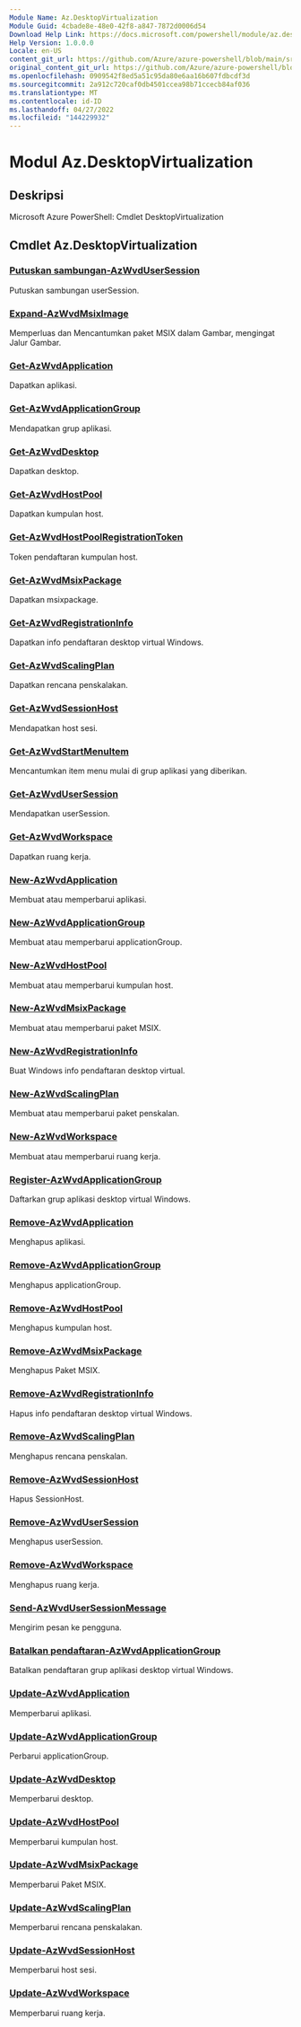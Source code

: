 ```yaml
---
Module Name: Az.DesktopVirtualization
Module Guid: 4cbade8e-48e0-42f8-a847-7872d0006d54
Download Help Link: https://docs.microsoft.com/powershell/module/az.desktopvirtualization
Help Version: 1.0.0.0
Locale: en-US
content_git_url: https://github.com/Azure/azure-powershell/blob/main/src/DesktopVirtualization/help/Az.DesktopVirtualization.md
original_content_git_url: https://github.com/Azure/azure-powershell/blob/main/src/DesktopVirtualization/help/Az.DesktopVirtualization.md
ms.openlocfilehash: 0909542f8ed5a51c95da80e6aa16b607fdbcdf3d
ms.sourcegitcommit: 2a912c720caf0db4501ccea98b71ccecb84af036
ms.translationtype: MT
ms.contentlocale: id-ID
ms.lasthandoff: 04/27/2022
ms.locfileid: "144229932"
---
```

# Modul Az.DesktopVirtualization
## Deskripsi
Microsoft Azure PowerShell: Cmdlet DesktopVirtualization

## Cmdlet Az.DesktopVirtualization
### [Putuskan sambungan-AzWvdUserSession](Disconnect-AzWvdUserSession.md)
Putuskan sambungan userSession.

### [Expand-AzWvdMsixImage](Expand-AzWvdMsixImage.md)
Memperluas dan Mencantumkan paket MSIX dalam Gambar, mengingat Jalur Gambar.

### [Get-AzWvdApplication](Get-AzWvdApplication.md)
Dapatkan aplikasi.

### [Get-AzWvdApplicationGroup](Get-AzWvdApplicationGroup.md)
Mendapatkan grup aplikasi.

### [Get-AzWvdDesktop](Get-AzWvdDesktop.md)
Dapatkan desktop.

### [Get-AzWvdHostPool](Get-AzWvdHostPool.md)
Dapatkan kumpulan host.

### [Get-AzWvdHostPoolRegistrationToken](Get-AzWvdHostPoolRegistrationToken.md)
Token pendaftaran kumpulan host.

### [Get-AzWvdMsixPackage](Get-AzWvdMsixPackage.md)
Dapatkan msixpackage.

### [Get-AzWvdRegistrationInfo](Get-AzWvdRegistrationInfo.md)
Dapatkan info pendaftaran desktop virtual Windows.

### [Get-AzWvdScalingPlan](Get-AzWvdScalingPlan.md)
Dapatkan rencana penskalakan.

### [Get-AzWvdSessionHost](Get-AzWvdSessionHost.md)
Mendapatkan host sesi.

### [Get-AzWvdStartMenuItem](Get-AzWvdStartMenuItem.md)
Mencantumkan item menu mulai di grup aplikasi yang diberikan.

### [Get-AzWvdUserSession](Get-AzWvdUserSession.md)
Mendapatkan userSession.

### [Get-AzWvdWorkspace](Get-AzWvdWorkspace.md)
Dapatkan ruang kerja.

### [New-AzWvdApplication](New-AzWvdApplication.md)
Membuat atau memperbarui aplikasi.

### [New-AzWvdApplicationGroup](New-AzWvdApplicationGroup.md)
Membuat atau memperbarui applicationGroup.

### [New-AzWvdHostPool](New-AzWvdHostPool.md)
Membuat atau memperbarui kumpulan host.

### [New-AzWvdMsixPackage](New-AzWvdMsixPackage.md)
Membuat atau memperbarui paket MSIX.

### [New-AzWvdRegistrationInfo](New-AzWvdRegistrationInfo.md)
Buat Windows info pendaftaran desktop virtual.

### [New-AzWvdScalingPlan](New-AzWvdScalingPlan.md)
Membuat atau memperbarui paket penskalan.

### [New-AzWvdWorkspace](New-AzWvdWorkspace.md)
Membuat atau memperbarui ruang kerja.

### [Register-AzWvdApplicationGroup](Register-AzWvdApplicationGroup.md)
Daftarkan grup aplikasi desktop virtual Windows.

### [Remove-AzWvdApplication](Remove-AzWvdApplication.md)
Menghapus aplikasi.

### [Remove-AzWvdApplicationGroup](Remove-AzWvdApplicationGroup.md)
Menghapus applicationGroup.

### [Remove-AzWvdHostPool](Remove-AzWvdHostPool.md)
Menghapus kumpulan host.

### [Remove-AzWvdMsixPackage](Remove-AzWvdMsixPackage.md)
Menghapus Paket MSIX.

### [Remove-AzWvdRegistrationInfo](Remove-AzWvdRegistrationInfo.md)
Hapus info pendaftaran desktop virtual Windows.

### [Remove-AzWvdScalingPlan](Remove-AzWvdScalingPlan.md)
Menghapus rencana penskalan.

### [Remove-AzWvdSessionHost](Remove-AzWvdSessionHost.md)
Hapus SessionHost.

### [Remove-AzWvdUserSession](Remove-AzWvdUserSession.md)
Menghapus userSession.

### [Remove-AzWvdWorkspace](Remove-AzWvdWorkspace.md)
Menghapus ruang kerja.

### [Send-AzWvdUserSessionMessage](Send-AzWvdUserSessionMessage.md)
Mengirim pesan ke pengguna.

### [Batalkan pendaftaran-AzWvdApplicationGroup](Unregister-AzWvdApplicationGroup.md)
Batalkan pendaftaran grup aplikasi desktop virtual Windows.

### [Update-AzWvdApplication](Update-AzWvdApplication.md)
Memperbarui aplikasi.

### [Update-AzWvdApplicationGroup](Update-AzWvdApplicationGroup.md)
Perbarui applicationGroup.

### [Update-AzWvdDesktop](Update-AzWvdDesktop.md)
Memperbarui desktop.

### [Update-AzWvdHostPool](Update-AzWvdHostPool.md)
Memperbarui kumpulan host.

### [Update-AzWvdMsixPackage](Update-AzWvdMsixPackage.md)
Memperbarui Paket MSIX.

### [Update-AzWvdScalingPlan](Update-AzWvdScalingPlan.md)
Memperbarui rencana penskalakan.

### [Update-AzWvdSessionHost](Update-AzWvdSessionHost.md)
Memperbarui host sesi.

### [Update-AzWvdWorkspace](Update-AzWvdWorkspace.md)
Memperbarui ruang kerja.

